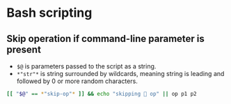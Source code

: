 # Bash scripting

## Skip operation if command-line parameter is present

  * `$@` is parameters passed to the script as a string.
  * `*"str"*` is string surrounded by wildcards, meaning string is leading and followed by 0 or more random characters.   

```bash
[[ "$@" == *"skip-op"* ]] && echo "skipping 🐗 op" || op p1 p2
```
